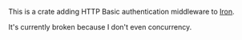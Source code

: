 This is a crate adding HTTP Basic authentication middleware to [Iron](http://ironframework.io/).

It's currently broken because I don't even concurrency.
